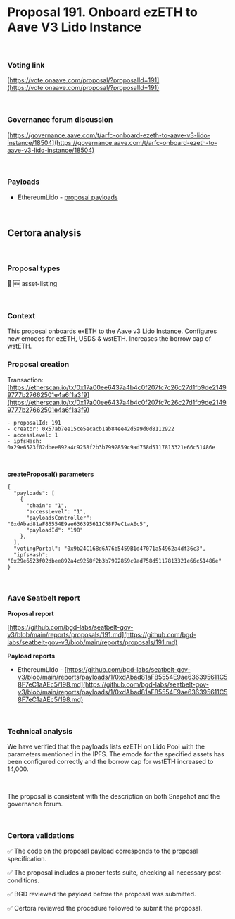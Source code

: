 # Proposal 191. Onboard ezETH to Aave V3 Lido Instance

<br>

### Voting link

[https://vote.onaave.com/proposal/?proposalId=191](https://vote.onaave.com/proposal/?proposalId=191)

<br>

### Governance forum discussion

[https://governance.aave.com/t/arfc-onboard-ezeth-to-aave-v3-lido-instance/18504](https://governance.aave.com/t/arfc-onboard-ezeth-to-aave-v3-lido-instance/18504)

<br>

### Payloads

* EthereumLido - [proposal payloads](https://etherscan.io/address/0x8c5b1D6E20B1F6584F4ADC1Ef4EfbDA5a2C1ac55#code#F1#L28)

<br>

## Certora analysis

<br>

### Proposal types

:gem: :new: asset-listing

<br>

### Context

This proposal onboards exETH to the Aave v3 Lido Instance. Configures new emodes for ezETH, USDS & wstETH. Increases the borrow cap of wstETH.
<br>

### Proposal creation

Transaction: [https://etherscan.io/tx/0x17a00ee6437a4b4c0f207fc7c26c27d1fb9de21499777b27662501e4a6f1a3f9](https://etherscan.io/tx/0x17a00ee6437a4b4c0f207fc7c26c27d1fb9de21499777b27662501e4a6f1a3f9)

```
- proposalId: 191
- creator: 0x57ab7ee15ce5ecacb1ab84ee42d5a9d0d8112922
- accessLevel: 1
- ipfsHash: 0x29e6523f02dbee892a4c9258f2b3b7992859c9ad758d5117813321e66c51486e
```

<br>

**createProposal() parameters**

```
{
  "payloads": [ 
    { 
      "chain": "1", 
      "accessLevel": "1", 
      "payloadsController": "0xdAbad81aF85554E9ae636395611C58F7eC1aAEc5", 
      "payloadId": "198" 
    }, 
  ], 
  "votingPortal": "0x9b24C168d6A76b5459B1d47071a54962a4df36c3", 
  "ipfsHash": "0x29e6523f02dbee892a4c9258f2b3b7992859c9ad758d5117813321e66c51486e" 
}
```

<br>

### Aave Seatbelt report

**Proposal report**

[https://github.com/bgd-labs/seatbelt-gov-v3/blob/main/reports/proposals/191.md](https://github.com/bgd-labs/seatbelt-gov-v3/blob/main/reports/proposals/191.md)

**Payload reports**

* EthereumLIdo - [https://github.com/bgd-labs/seatbelt-gov-v3/blob/main/reports/payloads/1/0xdAbad81aF85554E9ae636395611C58F7eC1aAEc5/198.md](https://github.com/bgd-labs/seatbelt-gov-v3/blob/main/reports/payloads/1/0xdAbad81aF85554E9ae636395611C58F7eC1aAEc5/198.md)

<br>

### Technical analysis

We have verified that the payloads lists ezETH on Lido Pool with the parameters mentioned in the IPFS. The emode for the specified assets has been configured correctly and the borrow cap for wstETH increased to 14,000.

<br>

The proposal is consistent with the description on both Snapshot and the governance forum.

<br>

### Certora validations

:white_check_mark: The code on the proposal payload corresponds to the proposal specification.

:white_check_mark: The proposal includes a proper tests suite, checking all necessary post-conditions.

:white_check_mark: BGD reviewed the payload before the proposal was submitted.

:white_check_mark: Certora reviewed the procedure followed to submit the proposal.


